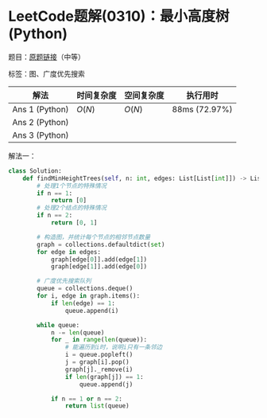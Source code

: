 # LeetCode题解(0310)：最小高度树(Python)

题目：[原题链接](https://leetcode-cn.com/problems/minimum-height-trees/)（中等）

标签：图、广度优先搜索

| 解法           | 时间复杂度 | 空间复杂度 | 执行用时      |
| -------------- | ---------- | ---------- | ------------- |
| Ans 1 (Python) | $O(N)$     | $O(N)$     | 88ms (72.97%) |
| Ans 2 (Python) |            |            |               |
| Ans 3 (Python) |            |            |               |

解法一：

```python
class Solution:
    def findMinHeightTrees(self, n: int, edges: List[List[int]]) -> List[int]:
        # 处理1个节点的特殊情况
        if n == 1:
            return [0]
        # 处理2个结点的特殊情况
        if n == 2:
            return [0, 1]

        # 构造图，并统计每个节点的相邻节点数量
        graph = collections.defaultdict(set)
        for edge in edges:
            graph[edge[0]].add(edge[1])
            graph[edge[1]].add(edge[0])

        # 广度优先搜索队列
        queue = collections.deque()
        for i, edge in graph.items():
            if len(edge) == 1:
                queue.append(i)

        while queue:
            n -= len(queue)
            for _ in range(len(queue)):
                # 能遍历到i时，说明i只有一条邻边
                i = queue.popleft()
                j = graph[i].pop()
                graph[j]._remove(i)
                if len(graph[j]) == 1:
                    queue.append(j)

            if n == 1 or n == 2:
                return list(queue)
```

